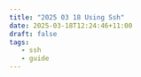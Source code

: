 ```yaml
---
title: "2025 03 18 Using Ssh"
date: 2025-03-18T12:24:46+11:00
draft: false
tags:
   - ssh
   - guide
---
```


